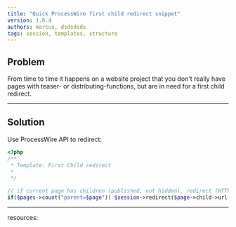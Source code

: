 ```yaml
---
title: "Quick ProcessWire first child redirect snippet"
version: 1.0.4
authors: marcus, dsdsdsds
tags: session, templates, structure
---
```


## Problem

From time to time it happens on a website project that you don't really have pages with teaser- or distributing-functions, but are in need for a first child redirect.

---

## Solution

Use ProcessWire API to redirect:

```php
<?php
/**
 * Template: First Child redirect
 *
 */

// if current page has children (published, not hidden), redirect (HTTP 302) to its first child
if($pages->count("parent=$page")) $session->redirect($page->child->url, false);
```

---

resources:

